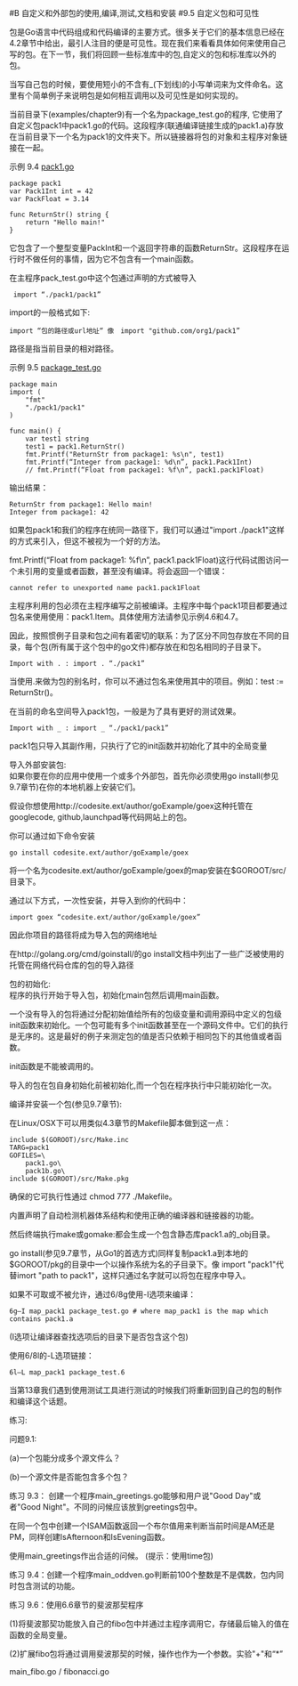 #B 自定义和外部包的使用,编译,测试,文档和安装
#9.5 自定义包和可见性

包是Go语言中代码组成和代码编译的主要方式。很多关于它们的基本信息已经在4.2章节中给出，最引人注目的便是可见性。现在我们来看看具体如何来使用自己写的包。在下一节，我们将回顾一些标准库中的包,自定义的包和标准库以外的包。

当写自己包的时候，要使用短小的不含有_(下划线)的小写单词来为文件命名。这里有个简单例子来说明包是如何相互调用以及可见性是如何实现的。

当前目录下(examples/chapter9)有一个名为package_test.go的程序, 它使用了自定义包pack1中pack1.go的代码。这段程序(联通编译链接生成的pack1.a)存放在当前目录下一个名为pack1的文件夹下。所以链接器将包的对象和主程序对象链接在一起。

示例 9.4 [pack1.go](exmaples/chapter_9/pack1.go)

    package pack1
    var Pack1Int int = 42
    var PackFloat = 3.14
    
    func ReturnStr() string {
    	return "Hello main!"
    }
    
它包含了一个整型变量PackInt和一个返回字符串的函数ReturnStr。这段程序在运行时不做任何的事情，因为它不包含有一个main函数。

在主程序pack_test.go中这个包通过声明的方式被导入

	 import “./pack1/pack1”import的一般格式如下:
	import “包的路径或url地址“ 像　import "github.com/org1/pack1”

路径是指当前目录的相对路径。

示例 9.5 [package_test.go](exmaples/chapter_9/package_test.go)
	
	package main
	import (
		"fmt"
		"./pack1/pack1"
	)
		
	func main() {
		var test1 string
		test1 = pack1.ReturnStr()
		fmt.Printf("ReturnStr from package1: %s\n", test1)
		fmt.Printf(“Integer from package1: %d\n”, pack1.Pack1Int)		// fmt.Printf(“Float from package1: %f\n”, pack1.pack1Float)
		
输出结果：
	ReturnStr from package1: Hello main! 	Integer from package1: 42
	
如果包pack1和我们的程序在统同一路径下，我们可以通过"import ./pack1"这样的方式来引入，但这不被视为一个好的方法。
fmt.Printf(“Float from package1: %f\n”, pack1.pack1Float)这行代码试图访问一个未引用的变量或者函数，甚至没有编译。将会返回一个错误：
	cannot refer to unexported name pack1.pack1Float
	
主程序利用的包必须在主程序编写之前被编译。主程序中每个pack1项目都要通过包名来使用使用：pack1.Item。具体使用方法请参见示例4.6和4.7。		
	
因此，按照惯例子目录和包之间有着密切的联系：为了区分不同包存放在不同的目录，每个包(所有属于这个包中的go文件)都存放在和包名相同的子目录下。

	Import with . : import . “./pack1”
	
当使用.来做为包的别名时，你可以不通过包名来使用其中的项目。例如：test := ReturnStr()。

在当前的命名空间导入pack1包，一般是为了具有更好的测试效果。

	Import with _ : import _ “./pack1/pack1”

pack1包只导入其副作用，只执行了它的init函数并初始化了其中的全局变量

导入外部安装包:  
如果你要在你的应用中使用一个或多个外部包，首先你必须使用go install(参见9.7章节)在你的本地机器上安装它们。

假设你想使用http://codesite.ext/author/goExample/goex这种托管在googlecode,  github,launchpad等代码网站上的包。

你可以通过如下命令安装  

	go install codesite.ext/author/goExample/goex

将一个名为codesite.ext/author/goExample/goex的map安装在$GOROOT/src/目录下。

通过以下方式，一次性安装，并导入到你的代码中：

	import goex “codesite.ext/author/goExample/goex”
	
因此你项目的路径将成为导入包的网络地址

在http://golang.org/cmd/goinstall/的go install文档中列出了一些广泛被使用的托管在网络代码仓库的包的导入路径

包的初始化:  
程序的执行开始于导入包，初始化main包然后调用main函数。

一个没有导入的包将通过分配初始值给所有的包级变量和调用源码中定义的包级init函数来初始化。一个包可能有多个init函数甚至在一个源码文件中。它们的执行是无序的。这是最好的例子来测定包的值是否只依赖于相同包下的其他值或者函数。

init函数是不能被调用的。

导入的包在包自身初始化前被初始化,而一个包在程序执行中只能初始化一次。

编译并安装一个包(参见9.7章节):

在Linux/OSX下可以用类似4.3章节的Makefile脚本做到这一点：

	include $(GOROOT)/src/Make.inc	TARG=pack1	GOFILES=\	 	pack1.go\	 	pack1b.go\	include $(GOROOT)/src/Make.pkg
确保的它可执行性通过 chmod 777 ./Makefile。

内置声明了自动检测机器体系结构和使用正确的编译器和链接器的功能。

然后终端执行make或gomake:都会生成一个包含静态库pack1.a的_obj目录。

go install(参见9.7章节，从Go1的首选方式)同样复制pack1.a到本地的$GOROOT/pkg的目录中一个以操作系统为名的子目录下。像 import "pack1"代替imort "path to pack1"，这样只通过名字就可以将包在程序中导入。

如果不可取或不被允许，通过6/8g使用-I选项来编译：
	
	6g—I map_pack1 package_test.go # where map_pack1 is the map which contains pack1.a(I选项让编译器查找选项后的目录下是否包含这个包)
使用6/8l的-L选项链接：
	6l—L map_pack1 package_test.6

当第13章我们遇到使用测试工具进行测试的时候我们将重新回到自己的包的制作和编译这个话题。

练习:

问题9.1:

(a)一个包能分成多个源文件么？

(b)一个源文件是否能包含多个包？

练习 9.3：
创建一个程序main_greetings.go能够和用户说"Good Day"或者"Good Night"。不同的问候应该放到greetings包中。

在同一个包中创建一个ISAM函数返回一个布尔值用来判断当前时间是AM还是PM，同样创建IsAfternoon和IsEvening函数。

使用main_greetings作出合适的问候。
(提示：使用time包)

练习	9.4：创建一个程序main_oddven.go判断前100个整数是不是偶数，包内同时包含测试的功能。

练习 9.6：使用6.6章节的斐波那契程序

(1)将斐波那契功能放入自己的fibo包中并通过主程序调用它，存储最后输入的值在函数的全局变量。

(2)扩展fibo包将通过调用斐波那契的时候，操作也作为一个参数。实验"+"和“*” 

main_fibo.go / fibonacci.go


